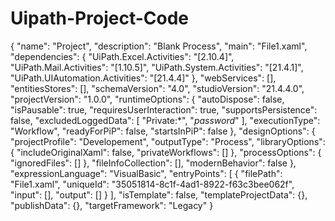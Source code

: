 # Uipath-Project-Code
{
  "name": "Project",
  "description": "Blank Process",
  "main": "File1.xaml",
  "dependencies": {
    "UiPath.Excel.Activities": "[2.10.4]",
    "UiPath.Mail.Activities": "[1.10.5]",
    "UiPath.System.Activities": "[21.4.1]",
    "UiPath.UIAutomation.Activities": "[21.4.4]"
  },
  "webServices": [],
  "entitiesStores": [],
  "schemaVersion": "4.0",
  "studioVersion": "21.4.4.0",
  "projectVersion": "1.0.0",
  "runtimeOptions": {
    "autoDispose": false,
    "isPausable": true,
    "requiresUserInteraction": true,
    "supportsPersistence": false,
    "excludedLoggedData": [
      "Private:*",
      "*password*"
    ],
    "executionType": "Workflow",
    "readyForPiP": false,
    "startsInPiP": false
  },
  "designOptions": {
    "projectProfile": "Developement",
    "outputType": "Process",
    "libraryOptions": {
      "includeOriginalXaml": false,
      "privateWorkflows": []
    },
    "processOptions": {
      "ignoredFiles": []
    },
    "fileInfoCollection": [],
    "modernBehavior": false
  },
  "expressionLanguage": "VisualBasic",
  "entryPoints": [
    {
      "filePath": "File1.xaml",
      "uniqueId": "35051814-8c1f-4ad1-8922-f63c3bee062f",
      "input": [],
      "output": []
    }
  ],
  "isTemplate": false,
  "templateProjectData": {},
  "publishData": {},
  "targetFramework": "Legacy"
}
